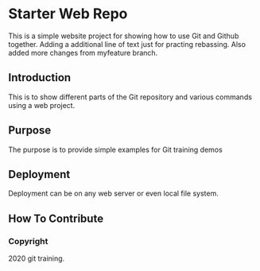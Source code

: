 # Starter Web Repo

This is a simple website project for showing how to use Git and Github together. Adding a additional line of text just for practing rebassing. Also added more changes from myfeature branch.

## Introduction

This is to show different parts of the Git repository and various commands using a web project.

## Purpose

The purpose is to provide simple examples for Git training demos

## Deployment

Deployment can be on any web server or even local file system.

## How To Contribute

### Copyright

2020 git training.

